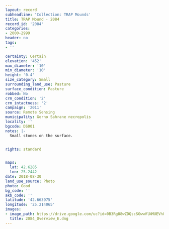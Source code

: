 ```yaml
---
layout: record
subheadline: 'Collection: TRAP Mounds'
title: TRAP Mound - 2084
record_id: '2084'
categories:
- 2000-2999
header: no
tags:
- ''

certainty: Certain
elevation: '452'
max_diameter: '10'
min_diameter: '10'
height: '0.4'
size_category: Small
surrounding_land_use: Pasture
surface_condition: Pasture
robbed: No
crm_condition: '2'
crm_intactness: '2'
campaign: '2011'
source: Remote Sensing
municipality: Gorno Sahrane necropolis
locality: ''
bgcode: DS001
notes: |-
  Small stones on the surface.


rights: standard


maps:
  lat: 42.6285
  lon: 25.2442
date: 2018-08-30
land_use_source: Photo
photo: Good
bg_code: ''
akb_code: ''
latitude: '42.663975'
longitude: '25.214065'
images:
- image_path: https://drive.google.com/uc?id=0B3Rg88wZDQscSGwwVlNMUEVhUEU
  title: 2084_Overview_E.dng
---
```

